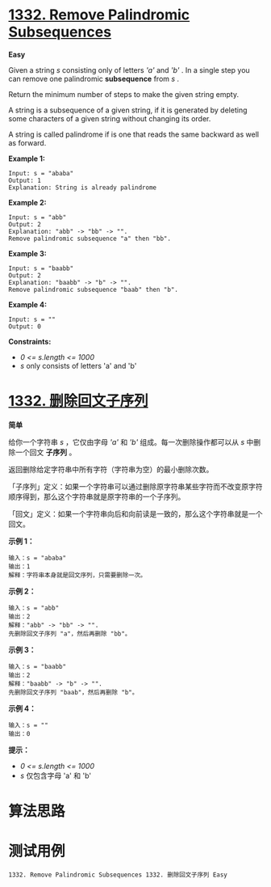 # [1332. Remove Palindromic Subsequences][enTitle]

**Easy**

Given a string  *s*  consisting only of letters  *'a'*  and  *'b'* . In a single step you can remove one palindromic **subsequence**  from  *s* .

Return the minimum number of steps to make the given string empty.

A string is a subsequence of a given string, if it is generated by deleting some characters of a given string without changing its order.

A string is called palindrome if is one that reads the same backward as well as forward.



**Example 1:** 

```
Input: s = "ababa"
Output: 1
Explanation: String is already palindrome

```

**Example 2:** 

```
Input: s = "abb"
Output: 2
Explanation: "abb" -> "bb" -> "". 
Remove palindromic subsequence "a" then "bb".

```

**Example 3:** 

```
Input: s = "baabb"
Output: 2
Explanation: "baabb" -> "b" -> "". 
Remove palindromic subsequence "baab" then "b".

```

**Example 4:** 

```
Input: s = ""
Output: 0

```



**Constraints:** 

-  *0 <= s.length <= 1000*  
-  *s*  only consists of letters 'a' and 'b'


# [1332. 删除回文子序列][cnTitle]

**简单**

给你一个字符串  *s* ，它仅由字母  *'a'*  和  *'b'*  组成。每一次删除操作都可以从  *s*  中删除一个回文 **子序列** 。

返回删除给定字符串中所有字符（字符串为空）的最小删除次数。

「子序列」定义：如果一个字符串可以通过删除原字符串某些字符而不改变原字符顺序得到，那么这个字符串就是原字符串的一个子序列。

「回文」定义：如果一个字符串向后和向前读是一致的，那么这个字符串就是一个回文。



**示例 1：** 

```
输入：s = "ababa"
输出：1
解释：字符串本身就是回文序列，只需要删除一次。

```

**示例 2：** 

```
输入：s = "abb"
输出：2
解释："abb" -> "bb" -> "". 
先删除回文子序列 "a"，然后再删除 "bb"。

```

**示例 3：** 

```
输入：s = "baabb"
输出：2
解释："baabb" -> "b" -> "". 
先删除回文子序列 "baab"，然后再删除 "b"。

```

**示例 4：** 

```
输入：s = ""
输出：0

```



**提示：** 

-  *0 <= s.length <= 1000*  
-  *s*  仅包含字母 'a' 和 'b'




# 算法思路

# 测试用例
```
1332. Remove Palindromic Subsequences 1332. 删除回文子序列 Easy
```

[enTitle]: https://leetcode.com/problems/remove-palindromic-subsequences/
[cnTitle]: https://leetcode-cn.com/problems/remove-palindromic-subsequences/
